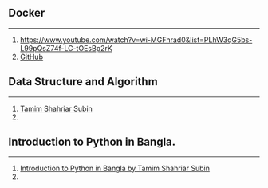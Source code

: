 ## Docker
------------------------
1. https://www.youtube.com/watch?v=wi-MGFhrad0&list=PLhW3qG5bs-L99pQsZ74f-LC-tOEsBp2rK
2. [GitHub](http://github.com)

## Data Structure and Algorithm
_______________________________
1. [Tamim Shahriar Subin]( https://www.youtube.com/playlist?list=PLym69wpbTIIEOesltWGUsVnY9HDWbJit_)
2. 

## Introduction to Python in Bangla.
------------------------------------
1. [Introduction to Python in Bangla by Tamim Shahriar Subin](https://www.youtube.com/playlist?list=PLym69wpbTIIGXpzNtfg5rTKY638oVnEby)
2. 
